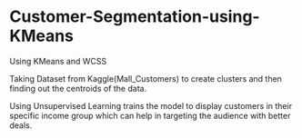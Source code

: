 # Customer-Segmentation-using-KMeans
Using KMeans and WCSS 

Taking Dataset from Kaggle(Mall_Customers) to create clusters and then finding out the centroids of the data.

Using Unsupervised Learning trains the model to display customers in their specific income group which can help in targeting the audience with better deals.
